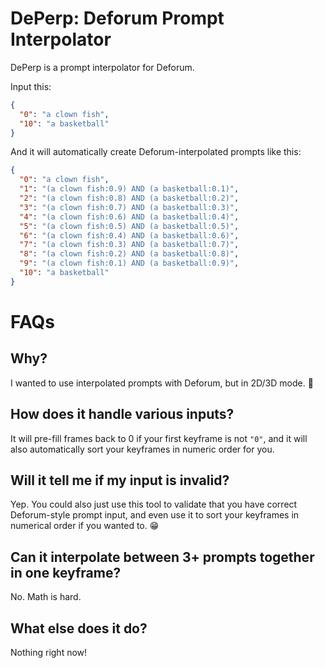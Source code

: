 # DePerp: Deforum Prompt Interpolator

DePerp is a prompt interpolator for Deforum.

Input this:

```json
{
  "0": "a clown fish",
  "10": "a basketball"
}
```

And it will automatically create Deforum-interpolated prompts like this:

```json
{
  "0": "a clown fish",  
  "1": "(a clown fish:0.9) AND (a basketball:0.1)",
  "2": "(a clown fish:0.8) AND (a basketball:0.2)",
  "3": "(a clown fish:0.7) AND (a basketball:0.3)",
  "4": "(a clown fish:0.6) AND (a basketball:0.4)",
  "5": "(a clown fish:0.5) AND (a basketball:0.5)",
  "6": "(a clown fish:0.4) AND (a basketball:0.6)",
  "7": "(a clown fish:0.3) AND (a basketball:0.7)",
  "8": "(a clown fish:0.2) AND (a basketball:0.8)",
  "9": "(a clown fish:0.1) AND (a basketball:0.9)",
  "10": "a basketball"
}
```

# FAQs

## Why?

I wanted to use interpolated prompts with Deforum, but in 2D/3D mode. 🙂

## How does it handle various inputs?

It will pre-fill frames back to 0 if your first keyframe is not `"0"`, and it will also automatically sort your keyframes in numeric order for you.

## Will it tell me if my input is invalid?

Yep. You could also just use this tool to validate that you have correct Deforum-style prompt input, and even use it to sort your keyframes in numerical order if you wanted to. 😁

## Can it interpolate between 3+ prompts together in one keyframe?

No. Math is hard.

## What else does it do?

Nothing right now!